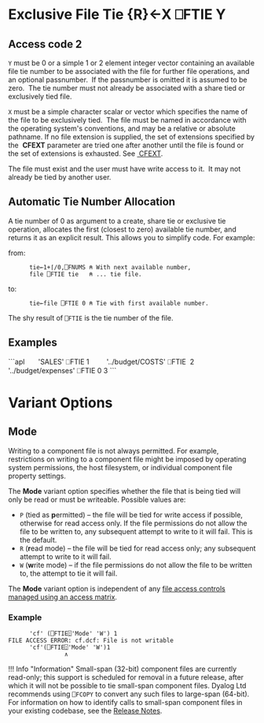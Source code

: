 <!-- Hidden search keywords -->
<div style="display: none;">
  ⎕FTIE FTIE
</div>






<h1 class="heading"><span class="name">Exclusive File Tie</span> <span class="command">{R}←X ⎕FTIE Y</span></h1>


## Access code 2


`Y` must be 0 or a simple 1 or 2 element integer vector containing an available file tie number to be associated with the file for further file operations, and an optional passnumber.  If the passnumber is omitted it is assumed to be zero.  The tie number must not already be associated with a share tied or exclusively tied file.


`X` must be a simple character scalar or vector which specifies the name of the file to be exclusively tied.  The file must be named in accordance with the operating system's conventions, and may be a relative or absolute pathname. If no file extension is supplied, the set of extensions specified by the  **CFEXT** parameter are tried one after another until the file is found or the set of extensions is exhausted. See [ CFEXT](../../../windows-installation-and-configuration-guide/configuration-parameters/configuration-parameters).


The file must exist and  the user must have write access to it.  It may not already be tied by another user.



## Automatic Tie Number Allocation


A tie number of 0 as argument to a create, share tie or exclusive tie operation, allocates the first (closest to zero) available tie number, and returns it as an explicit result. This allows you to simplify code. For example:


from:
```apl
      tie←1+⌈/0,⎕FNUMS ⍝ With next available number,
      file ⎕FTIE tie   ⍝ ... tie file.
```


to:
```apl
      tie←file ⎕FTIE 0 ⍝ Tie with first available number.
```



The shy result of `⎕FTIE` is the tie number of the file.

<h2 class="example">Examples</h2>
```apl
      'SALES' ⎕FTIE 1
 
      '../budget/COSTS' ⎕FTIE  2
 
      '../budget/expenses' ⎕FTIE 0
3
```

# Variant Options
## Mode

Writing to a component file is not always permitted. For example, restrictions on writing to a component file might be imposed by operating system permissions, the host filesystem, or individual component file property settings.

The **Mode** variant option specifies whether the file that is being tied will only be read or must be writeable. Possible values are:

- `P` (tied as **p**ermitted) – the file will be tied for write access if possible, otherwise for read access only. If the file permissions do not allow the file to be written to, any subsequent attempt to write to it will fail. This is the default.
- `R` (**r**ead mode) – the file will be tied for read access only; any subsequent attempt to write to it will fail.
- `W` (**w**rite mode) – if the file permissions do not allow the file to be written to, the attempt to tie it will fail.

The **Mode** variant option is independent of any [file access controls managed using an access matrix](../../../programming-reference-guide/component-files/component-files/#file-access-control).

<h3 class="example">Example</h3>

```apl
      'cf' (⎕FTIE⍠'Mode' 'W') 1
FILE ACCESS ERROR: cf.dcf: File is not writable
      'cf'(⎕FTIE⍠'Mode' 'W')1
                ∧
```

!!! Info "Information"
    Small-span (32-bit) component files are currently read-only; this support is scheduled for removal in a future release, after which it will not be possible to tie small-span component files. Dyalog Ltd recommends using `⎕FCOPY` to convert any such files to large-span (64-bit). For information on how to identify calls to small-span component files in your existing codebase, see the [Release Notes](../../../release-notes/announcements/deprecated-functionality/).
